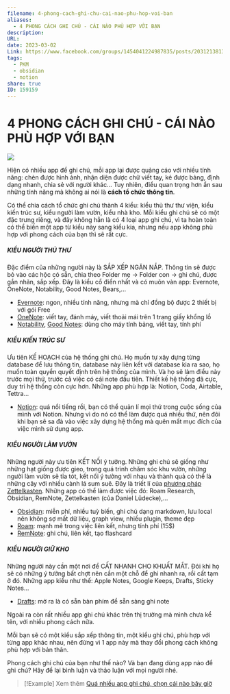 ```yaml
---
filename: 4-phong-cach-ghi-chu-cai-nao-phu-hop-voi-ban
aliases:
  - 4 PHONG CÁCH GHI CHÚ - CÁI NÀO PHÙ HỢP VỚI BẠN
description: 
URL: 
date: 2023-03-02
Link: https://www.facebook.com/groups/1454041224987835/posts/2031213813937237/
tags:
  - PKM
  - obsidian
  - notion
share: true
ID: 159159
---
```


# 4 PHONG CÁCH GHI CHÚ - CÁI NÀO PHÙ HỢP VỚI BẠN

![](https://i.imgur.com/mVLvWIc.jpg)


Hiện có nhiều app để ghi chú, mỗi app lại được quảng cáo với nhiều tính năng: chèn được hình ảnh, nhận diện được chữ viết tay, kẻ được bảng, định dạng nhanh, chia sẻ với người khác... Tuy nhiên, điều quan trọng hơn ẩn sau những tính năng mà không ai nói là **cách tổ chức thông tin**.

Có thể chia cách tổ chức ghi chú thành 4 kiểu: kiểu thủ thư thư viện, kiểu kiến trúc sư, kiểu người làm vườn, kiểu nhà kho. Mỗi kiểu ghi chú sẽ có một đặc trưng riêng, và đây không hẳn là có 4 loại app ghi chú, vì ta hoàn toàn có thể biến một app từ kiểu này sang kiểu kia, nhưng nếu app không phù hợp với phong cách của bạn thì sẽ rất cực.

##### KIỂU NGƯỜI THỦ THƯ

Đặc điểm của những người này là SẮP XẾP NGĂN NẮP. Thông tin sẽ được bỏ vào các hộc có sẵn, chia theo Folder mẹ -> Folder con -> ghi chú, được gắn nhãn, sắp xếp. Đây là kiểu cổ điển nhất và có muôn vàn app: Evernote, OneNote, Notability, Good Notes, Bears,...

- [Evernote](https://evernote.com/): ngon, nhiều tính năng, nhưng mà chỉ đồng bộ được 2 thiết bị với gói Free
- [OneNote](https://www.onenote.com/): viết tay, đánh máy, viết thoải mái trên 1 trang giấy khổng lồ
- [Notability](https://www.gingerlabs.com/), [Good Notes](https://www.goodnotes.com/): dùng cho máy tính bảng, viết tay, tính phí


##### KIỂU KIẾN TRÚC SƯ

Ưu tiên KẾ HOẠCH của hệ thống ghi chú. Họ muốn tự xây dựng từng database để lưu thông tin, database này liên kết với database kia ra sao, họ muốn toàn quyền quyết định trên hệ thống của mình. Và họ sẽ làm điều này trước mọi thứ, trước cả việc có cái note đầu tiên. Thiết kế hệ thống đã cực, duy trì hệ thống còn cực hơn. Những app phù hợp là: Notion, Coda, Airtable, Tettra...

- [Notion](https://www.notion.so/): quá nổi tiếng rồi, bạn có thể quản lí mọi thứ trong cuộc sống của mình với Notion. Nhưng vì do nó có thể làm được quá nhiều thứ, nên đôi khi bạn sẽ sa đà vào việc xây dựng hệ thống mà quên mất mục đích của việc mình sử dụng app.


##### KIỂU NGƯỜI LÀM VƯỜN

Những người này ưu tiên KẾT NỐI ý tưởng. Những ghi chú sẽ giống như những hạt giống được gieo, trong quá trình chăm sóc khu vườn, những người làm vườn sẽ tỉa tót, kết nối ý tưởng với nhau và thành quả có thể là những cây với nhiều cành lá sum suê. Đây là triết lí của [phương pháp Zettelkasten](ph%C6%B0%C6%A1ng%20pha%CC%81p%20Zettelkasten.md). Những app có thể làm được việc đó: Roam Research, Obsidian, RemNote, Zettelkasten (của Daniel Lüdecke),...

- [Obsidian](https://obsidian.md/): miễn phí, nhiều tuỳ biến, ghi chú dạng markdown, lưu local nên không sợ mất dữ liệu, graph view, nhiều plugin, theme đẹp
- [Roam](https://roamresearch.com/): mạnh mẽ trong việc liên kết, nhưng tính phí (15$)
- [RemNote](https://www.remnote.com/): ghi chú, liên kết, tạo flashcard

##### KIỂU NGƯỜI GIỮ KHO

Những người này cần một nơi để CẤT NHANH CHO KHUẤT MẮT. Đôi khi họ sẽ có những ý tưởng bất chợt nên cần một chỗ để ghi nhanh ra, rồi cất tạm ở đó. Những app kiểu như thế: Apple Notes, Google Keeps, Drafts, Sticky Notes...

- [Drafts](https://getdrafts.com/): mở ra là có sẵn bàn phím để sẵn sàng ghi note

Ngoài ra còn rất nhiều app ghi chú khác trên thị trường mà mình chưa kể tên, với nhiều phong cách nữa.

Mỗi bạn sẽ có một kiểu sắp xếp thông tin, một kiểu ghi chú, phù hợp với từng app khác nhau, nên đừng vì 1 app này mà thay đổi phong cách không phù hợp với bản thân.

Phong cách ghi chú của bạn như thế nào? Và bạn đang dùng app nào để ghi chú? Hãy để lại bình luận và thảo luận với mọi người nhé.


> [!Example] Xem thêm
> [Quá nhiều app ghi chú, chọn cái nào bây giờ](./qua-nhieu-app-ghi-chu-chon-cai-nao-bay-gio.md)